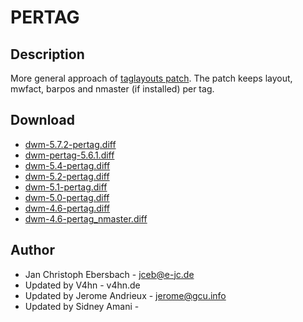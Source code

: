 # PERTAG #

## Description ##

More general approach of [taglayouts patch][3]. The patch keeps layout, mwfact, barpos and nmaster (if
installed) per tag.

## Download ##
 * [dwm-5.7.2-pertag.diff][9]
 * [dwm-pertag-5.6.1.diff][8]
 * [dwm-5.4-pertag.diff][7]
 * [dwm-5.2-pertag.diff][6]
 * [dwm-5.1-pertag.diff][5]
 * [dwm-5.0-pertag.diff][4]
 * [dwm-4.6-pertag.diff][1]
 * [dwm-4.6-pertag_nmaster.diff][2]

## Author ##

 * Jan Christoph Ebersbach - <jceb@e-jc.de>
 * Updated by V4hn - v4hn.de
 * Updated by Jerome Andrieux - <jerome@gcu.info>
 * Updated by Sidney Amani - <seed AT uffs.org>

[1]: http://www.e-jc.de/dwm/4.6/current/dwm-4.6-pertag.diff
[2]: http://www.e-jc.de/dwm/4.6/current/dwm-4.6-pertag_nmaster.diff
[3]: historical/taglayouts
[4]: http://www.e-jc.de/dwm/5.0/current/dwm-5.0-pertag.diff
[5]: http://v4hn.de/patches/dwm-5.1-pertag.diff
[6]: http://dwm.suckless.org/patches/historical/dwm-5.2-pertag.diff
[7]: http://dwm.suckless.org/patches/historical/dwm-5.4-pertag.diff
[8]: http://dwm.suckless.org/patches/dwm-pertag-5.6.1.diff
[9]: http://dwm.suckless.org/patches/dwm-5.7.2-pertag.diff
